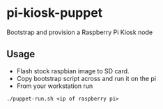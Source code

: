 pi-kiosk-puppet
===============

Bootstrap and provision a Raspberry Pi Kiosk node


Usage
-----
* Flash stock raspbian image to SD card.
* Copy bootstrap script across and run it on the pi
* From your workstation run

```./puppet-run.sh <ip of raspberry pi>```
